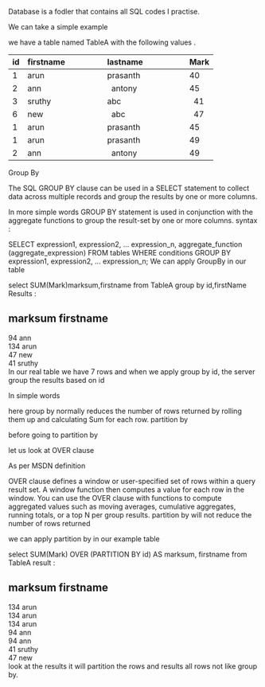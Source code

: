 Database is a fodler that contains all SQL codes I practise.


We can take a simple example

we have a table named TableA with the following values .

id | firstname     |              lastname        |            Mark
---|---------------|------------------------------|-----------------
1  | arun          |              prasanth        |            40
2  | ann           |              antony          |            45
3  | sruthy        |              abc             |            41
6  | new           |              abc             |            47
1  | arun          |              prasanth        |            45
1  | arun          |              prasanth        |            49
2  | ann           |              antony          |           49
Group By

The SQL GROUP BY clause can be used in a SELECT statement to collect data across multiple records and group the results by one or more columns.

In more simple words GROUP BY statement is used in conjunction with the aggregate functions to group the result-set by one or more columns.
syntax :

SELECT expression1, expression2, ... expression_n, 
       aggregate_function (aggregate_expression)
FROM tables
WHERE conditions
GROUP BY expression1, expression2, ... expression_n;
We can apply GroupBy in our table

select SUM(Mark)marksum,firstname from TableA
group by id,firstName
Results :

marksum  firstname
----------------
94      ann                      
134     arun                     
47      new                      
41      sruthy   
In our real table we have 7 rows and when we apply group by id, the server group the results based on id

In simple words

here group by normally reduces the number of rows returned by rolling them up and calculating Sum for each row.
partition by

before going to partition by

let us look at OVER clause

As per MSDN definition

OVER clause defines a window or user-specified set of rows within a query result set. A window function then computes a value for each row in the window. You can use the OVER clause with functions to compute aggregated values such as moving averages, cumulative aggregates, running totals, or a top N per group results.
partition by will not reduce the number of rows returned

we can apply partition by in our example table

select SUM(Mark) OVER (PARTITION BY id) AS marksum, firstname from TableA
result :

marksum firstname 
-------------------
134     arun                     
134     arun                     
134     arun                     
94      ann                      
94      ann                      
41      sruthy                   
47      new  
look at the results it will partition the rows and results all rows not like group by.
